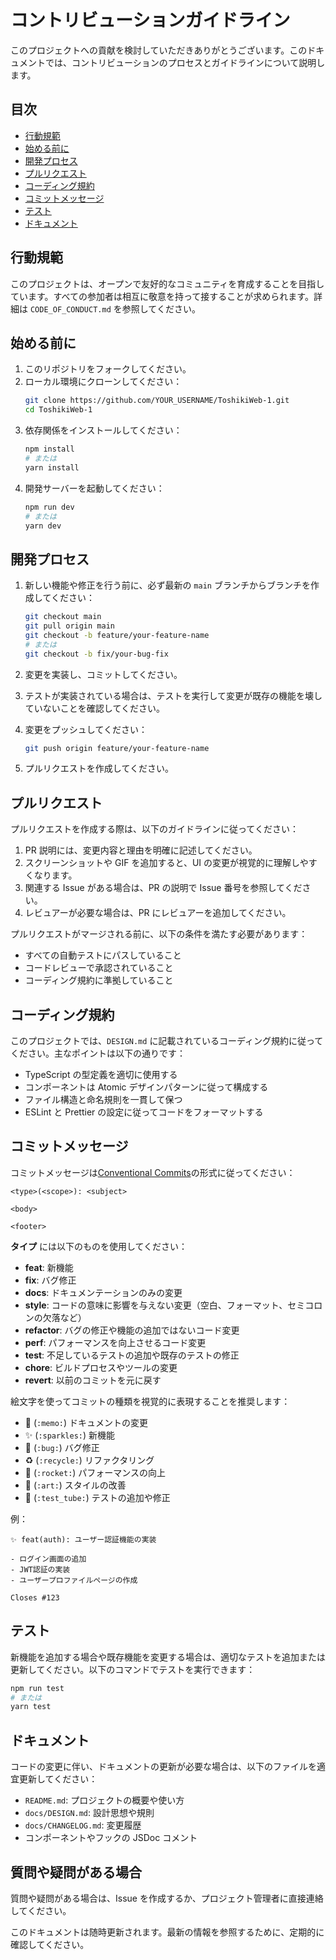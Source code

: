 # コントリビューションガイドライン

このプロジェクトへの貢献を検討していただきありがとうございます。このドキュメントでは、コントリビューションのプロセスとガイドラインについて説明します。

## 目次

- [行動規範](#行動規範)
- [始める前に](#始める前に)
- [開発プロセス](#開発プロセス)
- [プルリクエスト](#プルリクエスト)
- [コーディング規約](#コーディング規約)
- [コミットメッセージ](#コミットメッセージ)
- [テスト](#テスト)
- [ドキュメント](#ドキュメント)

## 行動規範

このプロジェクトは、オープンで友好的なコミュニティを育成することを目指しています。すべての参加者は相互に敬意を持って接することが求められます。詳細は `CODE_OF_CONDUCT.md` を参照してください。

## 始める前に

1. このリポジトリをフォークしてください。
2. ローカル環境にクローンしてください：
   ```bash
   git clone https://github.com/YOUR_USERNAME/ToshikiWeb-1.git
   cd ToshikiWeb-1
   ```
3. 依存関係をインストールしてください：
   ```bash
   npm install
   # または
   yarn install
   ```
4. 開発サーバーを起動してください：
   ```bash
   npm run dev
   # または
   yarn dev
   ```

## 開発プロセス

1. 新しい機能や修正を行う前に、必ず最新の `main` ブランチからブランチを作成してください：

   ```bash
   git checkout main
   git pull origin main
   git checkout -b feature/your-feature-name
   # または
   git checkout -b fix/your-bug-fix
   ```

2. 変更を実装し、コミットしてください。
3. テストが実装されている場合は、テストを実行して変更が既存の機能を壊していないことを確認してください。
4. 変更をプッシュしてください：
   ```bash
   git push origin feature/your-feature-name
   ```
5. プルリクエストを作成してください。

## プルリクエスト

プルリクエストを作成する際は、以下のガイドラインに従ってください：

1. PR 説明には、変更内容と理由を明確に記述してください。
2. スクリーンショットや GIF を追加すると、UI の変更が視覚的に理解しやすくなります。
3. 関連する Issue がある場合は、PR の説明で Issue 番号を参照してください。
4. レビュアーが必要な場合は、PR にレビュアーを追加してください。

プルリクエストがマージされる前に、以下の条件を満たす必要があります：

- すべての自動テストにパスしていること
- コードレビューで承認されていること
- コーディング規約に準拠していること

## コーディング規約

このプロジェクトでは、`DESIGN.md` に記載されているコーディング規約に従ってください。主なポイントは以下の通りです：

- TypeScript の型定義を適切に使用する
- コンポーネントは Atomic デザインパターンに従って構成する
- ファイル構造と命名規則を一貫して保つ
- ESLint と Prettier の設定に従ってコードをフォーマットする

## コミットメッセージ

コミットメッセージは[Conventional Commits](https://www.conventionalcommits.org/ja/v1.0.0/)の形式に従ってください：

```
<type>(<scope>): <subject>

<body>

<footer>
```

**タイプ** には以下のものを使用してください：

- **feat**: 新機能
- **fix**: バグ修正
- **docs**: ドキュメンテーションのみの変更
- **style**: コードの意味に影響を与えない変更（空白、フォーマット、セミコロンの欠落など）
- **refactor**: バグの修正や機能の追加ではないコード変更
- **perf**: パフォーマンスを向上させるコード変更
- **test**: 不足しているテストの追加や既存のテストの修正
- **chore**: ビルドプロセスやツールの変更
- **revert**: 以前のコミットを元に戻す

絵文字を使ってコミットの種類を視覚的に表現することを推奨します：

- 📝 (`:memo:`) ドキュメントの変更
- ✨ (`:sparkles:`) 新機能
- 🐛 (`:bug:`) バグ修正
- ♻️ (`:recycle:`) リファクタリング
- 🚀 (`:rocket:`) パフォーマンスの向上
- 🎨 (`:art:`) スタイルの改善
- 🧪 (`:test_tube:`) テストの追加や修正

例：

```
✨ feat(auth): ユーザー認証機能の実装

- ログイン画面の追加
- JWT認証の実装
- ユーザープロファイルページの作成

Closes #123
```

## テスト

新機能を追加する場合や既存機能を変更する場合は、適切なテストを追加または更新してください。以下のコマンドでテストを実行できます：

```bash
npm run test
# または
yarn test
```

## ドキュメント

コードの変更に伴い、ドキュメントの更新が必要な場合は、以下のファイルを適宜更新してください：

- `README.md`: プロジェクトの概要や使い方
- `docs/DESIGN.md`: 設計思想や規則
- `docs/CHANGELOG.md`: 変更履歴
- コンポーネントやフックの JSDoc コメント

## 質問や疑問がある場合

質問や疑問がある場合は、Issue を作成するか、プロジェクト管理者に直接連絡してください。

このドキュメントは随時更新されます。最新の情報を参照するために、定期的に確認してください。
